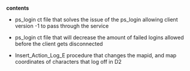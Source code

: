 **contents**

* ps_login ct file that solves the issue of the ps_login allowing client version -1 to pass through the service

* ps_login ct file that will decrease the amount of failed logins allowed before the client gets disconnected

* Insert_Action_Log_E procedure that changes the mapid, and map coordinates of characters that log off in D2
